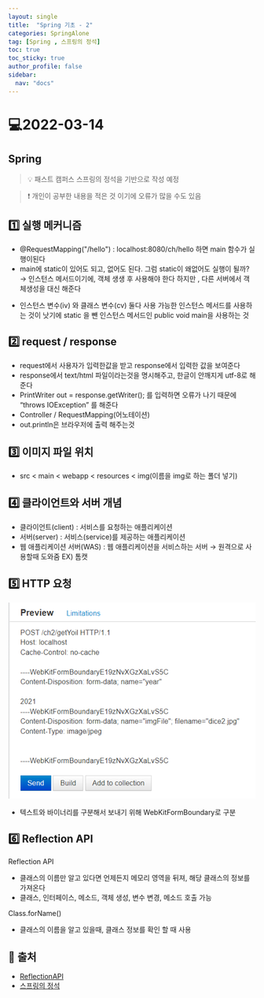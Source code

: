```yaml
---
layout: single
title:  "Spring 기초 - 2"
categories: SpringAlone
tag: [Spring , 스프링의 정석]
toc: true
toc_sticky: true
author_profile: false
sidebar:
  nav: "docs"
---
```


# 💻2022-03-14

## Spring

<!--Quote-->
> 💡 패스트 캠퍼스 스프링의 정석을 기반으로 작성 예정

> ❗ 개인이 공부한 내용을 적은 것 이기에 오류가 많을 수도 있음


## 1️⃣ 실행 메커니즘
<script src="https://gist.github.com/kimyeong96/72f5983c206b36aa108e91cced8f2031.js"></script>

- @RequestMapping("/hello") : localhost:8080/ch/hello 하면 main 함수가 실행이된다
- main에 static이 있어도 되고, 없어도 된다. 그럼 static이 왜없어도 실행이 될까? → 인스턴스 메서드이기에, 객체 생생 후 사용해야 한다 하지만 , 다른 서버에서 객체생성을 대신 해준다

<script src="https://gist.github.com/kimyeong96/76eefb9b4a36cfdafea1a779a4a723ff.js"></script>

- 인스턴스 변수(iv) 와 클래스 변수(cv) 둘다 사용 가능한 인스턴스 메서드를 사용하는 것이 낫기에 static 을 뺀 인스턴스 메서드인 public void main을 사용하는 것

## 2️⃣ request / response

<script src="https://gist.github.com/kimyeong96/5fa0a8abe166433a8e8e40902eb4233b.js"></script>

- request에서 사용자가 입력한값을 받고 response에서 입력한 값을 보여준다
- response에서 text/html 파일이라는것을 명시해주고, 한글이 안깨지게 utf-8로 해준다
- PrintWriter out = response.getWriter(); 를 입력하면 오류가 나기 때문에 “throws IOException” 를 해준다
- Controller / RequestMapping(어노테이션)
- out.println은 브라우저에 출력 해주는것



## 3️⃣ 이미지 파일 위치

- src < main < webapp < resources < img(이름을 img로 하는 폴더 넣기)

## 4️⃣ 클라이언트와 서버 개념

- 클라이언트(client) : 서비스를 요청하는 애플리케이션
- 서버(server) : 서비스(service)를 제공하는 애플리케이션
- 웹 애플리케이션 서버(WAS) : 웹 애플리케이션을 서비스하는 서버 → 원격으로 사용할때 도와줌 EX) 톰캣

## 5️⃣ HTTP 요청

![1.png](/assets/images/posts/2022-03-14/1.png)

- 텍스트와 바이너리를 구분해서 보내기 위해 WebKitFormBoundary로 구분


## 6️⃣ Reflection API

Reflection API

- 클래스의 이름만 알고 있다면 언제든지 메모리 영역을 뒤져, 해당 클래스의 정보를 가져온다
- 클래스, 인터페이스, 메소드, 객체 생성, 변수 변경, 메소드 호출 가능

<script src="https://gist.github.com/kimyeong96/79ef6f7e58019368d64ab1a430990126.js"></script>

Class.forName()

- 클래스의 이름을 알고 있을때, 클래스 정보를 확인 할 때 사용


## 📑 출처

 - [ReflectionAPI](https://codechacha.com/ko/reflection)
 - [스프링의 정석](https://fastcampus.co.kr/dev_academy_nks)
